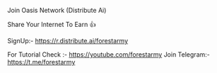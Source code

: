 Join Oasis Network (Distribute Ai)

Share Your Internet To Earn 👍

SignUp:- https://r.distribute.ai/forestarmy

For Tutorial Check :- https://youtube.com/forestarmy 
Join Telegram:- https://t.me/forestarmy 
